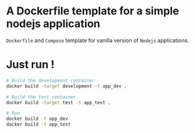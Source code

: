 # A Dockerfile template for a simple nodejs application

```Dockerfile``` and ```Compose``` template for vanilla version of ```Nodejs``` applications.

# Just run !

```sh
# Build the development container
docker build -target development -t app_dev .

# Build the test container
docker build -target test -t app_test .

# Run
docker build -t app_dev
docker build -t app_test
```